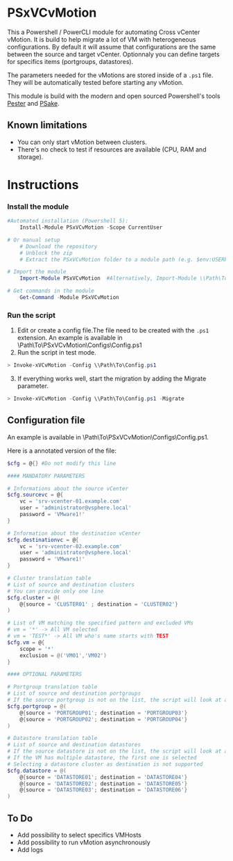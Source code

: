 # PSxVCvMotion

This a Powershell / PowerCLI module for automating Cross vCenter vMotion. It is build to help migrate a lot of VM with heterogeneous configurations. By default it will assume that configurations are the same between the source and target vCenter. Optionnaly you can define targets for specifics items (portgroups, datastores).

The parameters needed for the vMotions are stored inside of a `.ps1` file. They will be automatically tested before starting any vMotion.

This module is build with the modern and open sourced Powershell's tools [Pester](https://github.com/pester/Pester) and [PSake](https://github.com/psake/psake).

## Known limitations

- You can only start vMotion between clusters.
- There's no check to test if resources are available (CPU, RAM and storage).

# Instructions
### Install the module
```powershell
#Automated installation (Powershell 5):
    Install-Module PSxVCvMotion -Scope CurrentUser

# Or manual setup
    # Download the repository
    # Unblock the zip
    # Extract the PSxVCvMotion folder to a module path (e.g. $env:USERPROFILE\Documents\WindowsPowerShell\Modules\)

# Import the module
    Import-Module PSxVCvMotion  #Alternatively, Import-Module \\Path\To\PSxVCvMotion

# Get commands in the module
    Get-Command -Module PSxVCvMotion
```

### Run the script

1. Edit or create a config file.The file need to be created with the `.ps1` extension. An example is available in \\Path\To\PSxVCvMotion\Configs\Config.ps1
2. Run the script in test mode.

```powershell
> Invoke-xVCvMotion -Config \\Path\To\Config.ps1
```

3. If everything works well, start the migration by adding the Migrate parameter.

```powershell
> Invoke-xVCvMotion -Config \\Path\To\Config.ps1 -Migrate
```

## Configuration file

An example is available in \\Path\To\PSxVCvMotion\Configs\Config.ps1.

Here is a annotated version of the file:

```powershell
$cfg = @{} #Do not modify this line

#### MANDATORY PARAMETERS

# Informations about the source vCenter
$cfg.sourcevc = @{
    vc = 'srv-vcenter-01.example.com'
    user = 'administrator@vsphere.local'
    password = 'VMware1!'
}

# Information about the destination vCenter
$cfg.destinationvc = @{
    vc = 'srv-vcenter-02.example.com'
    user = 'administrator@vsphere.local'
    password = 'VMware1!'
}

# Cluster translation table
# List of source and destination clusters
# You can provide only one line
$cfg.cluster = @(
    @{source = 'CLUSTER01' ; destination = 'CLUSTER02'}
)

# List of VM matching the specified pattern and excluded VMs
# vm = '*' -> All VM selected
# vm = 'TEST*' -> All VM who's name starts with TEST
$cfg.vm = @{
    scope = '*'
    exclusion = @('VM01','VM02')
}

#### OPTIONAL PARAMETERS

# Portgroup translation table
# List of source and destination portgroups
# If the source portgroup is not on the list, the script will look at a destination portgroup with the same name 
$cfg.portgroup = @(
    @{source = 'PORTGROUP01'; destination = 'PORTGROUP03'}
    @{source = 'PORTGROUP02'; destination = 'PORTGROUP04'}
)

# Datastore translation table
# List of source and destination datastores
# If the source datastore is not on the list, the script will look at a destination datastore with the same name
# If the VM has multiple datastore, the first one is selected
# Selecting a datastore cluster as destination is not supported
$cfg.datastore = @(
    @{source = 'DATASTORE01'; destination = 'DATASTORE04'}
    @{source = 'DATASTORE02'; destination = 'DATASTORE05'}
    @{source = 'DATASTORE03'; destination = 'DATASTORE06'}
) 
```

## To Do

- Add possibility to select specifics VMHosts
- Add possibility to run vMotion asynchronously
- Add logs 